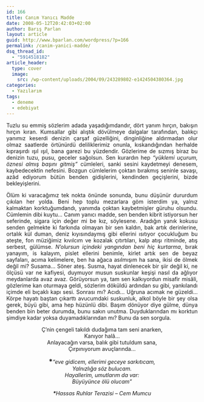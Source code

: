 ```yaml
---
id: 166
title: Canım Yanıcı Madde
date: 2008-05-12T20:42:03+02:00
author: Barış Parlan
layout: article
guid: http://www.bparlan.com/wordpress/?p=166
permalink: /canim-yanici-madde/
dsq_thread_id:
  - "5914518182"
article_header:
  type: cover
  image:
    src: /wp-content/uploads/2004/09/243289802-e1424504380364.jpg
categories:
  - Yazılarım
tags:
  - deneme
  - edebiyat
---
```


<p style="text-align: justify;">
  Tuzlu su emmiş sözlerim adada yaşadığımdandır, dört yanım hırçın, bakışın hırçın kıran. Kumsallar gibi alıştık dövülmeye dalgalar tarafından, balıkçı yanımız keserdi denizin çarşaf güzelliğini, dinginliğine aldırmadan olur olmaz saatlerde örtünürdü deliliklerimiz onunla, kıskandığından herhalde kıpraşırdı ışıl ışıl, bana garezi bu yüzdendir. Gözlerime de sızmış biraz bu denizin tuzu, pusu, geceler sağolsun. Sen kurardın hep<em> &#8220;yüklemi uçurum, öznesi almış başını gitmiş&#8221;</em> cümleleri, sanki sesini kaydetmeyi denesem, kaybedecektin nefesini. Bozgun cümlelerim çoktan bırakmış seninle savaşı, azâd ediyorum bütün benden gidişlerini, kendinden geçişlerini, bizde bekleyişlerini.
</p>

<p style="text-align: justify;">
  Ölüm ki varacağımız tek nokta önünde sonunda, bunu düşünür dururdum çıkılan her yolda. Beni hep toplu mezarlara göm isterdim ya, yalnız kalmaktan korktuğumdandı, yanımda çoktan kaybetmişler güruhu olsundu. Cümlemin dibi kuytu&#8230; Canım yanıcı madde, sen benden kibrit istiyorsun her seferinde, sigara için değer mi be kız, söylesene. Aradığın yanık kokusu senden gelmekte ki farkında olmayan bir sen kaldın, bak artık derinlerine, ortalık kül duman, deniz kıyısındaymış gibi ellerini ısıtıyor çocukluğum bu ateşte, fon müziğimiz kıvılcım ve kozalak çıtırtıları, kalp atışı ritminde, atış serbest, gülümse. <em>N&#8217;olursun içindeki yangından beni hiç kurtarma</em>, bırak yanayım, is kalayım, pislet ellerini benimle, kirlet artık sen de beyaz sayfaları, acıma kelimelere, ben ha ağaca asılmışım ha sana, ikisi de ölmek değil mi? Susama&#8230; Söner ateş. Susma, hayat dinlenecek bir şiir değil ki, ne ölçüsü var ne kafiyesi, duymuyor musun suskunlar keşişi nasıl da ağlıyor meydanlarda avaz avaz. Görüyorsun ya, tam sen kalkıyordun misafir misâli, gözlerime kan oturmaya geldi, sözlerim döküldü ardından su gibi, yankılandı içimde eli bıçaklı kapı sesi. Sonrası mı? Acıdı&#8230; Uğruna acımak ne güzeldi&#8230; Körpe hayatı baştan çıkarttı avucumdaki suskunluk, alkol böyle bir şey olsa gerek, büyü gibi, ama hep hüzünlü dibi. Başım dönüyor diye gülme, dünya benden bin beter durumda, bunu sakın unutma. Duyduklarından mı korktun şimdiye kadar yoksa duyamadıklarından mı? Bunu da sen sorgula.
</p>

<p align="center">
  Ç&#8217;nin çengeli takıldı dudağıma tam seni anarken,<br /> Kanıyor halâ&#8230;<br /> Anlayacağın varsa, balık gibi tutuldum sana,<br /> Çırpınıyorum avuçlarında&#8230;
</p>

<p align="center">
  <strong><span style="font-size: large;">*</span></strong><em>&#8220;eve gidicem, ellerimi geceye sarkıtıcam,</em><br /> <em> Yalnızlığa söz bulucam.</em><br /> <em> Hayallerim, umutlarım da var:</em><br /> <em> Büyüyünce ölü olucam&#8221;</em>
</p>

<p align="center">
  <em> <strong>*</strong>Hassas Ruhlar Terazisi &#8211; Cem Mumcu</em>
</p>
